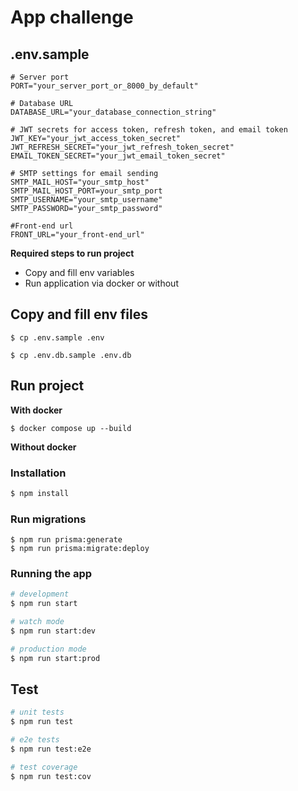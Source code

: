 # App challenge

## .env.sample

```
# Server port
PORT="your_server_port_or_8000_by_default"

# Database URL
DATABASE_URL="your_database_connection_string"

# JWT secrets for access token, refresh token, and email token
JWT_KEY="your_jwt_access_token_secret"
JWT_REFRESH_SECRET="your_jwt_refresh_token_secret"
EMAIL_TOKEN_SECRET="your_jwt_email_token_secret"

# SMTP settings for email sending
SMTP_MAIL_HOST="your_smtp_host"
SMTP_MAIL_HOST_PORT=your_smtp_port
SMTP_USERNAME="your_smtp_username"
SMTP_PASSWORD="your_smtp_password"

#Front-end url
FRONT_URL="your_front-end_url"

```

**Required steps to run project**

- Copy and fill env variables
- Run application via docker or without

## Copy and fill env files

```
$ cp .env.sample .env

$ cp .env.db.sample .env.db
```

## Run project

**With docker**

```
$ docker compose up --build
```

**Without docker**

### Installation

```bash
$ npm install
```

### Run migrations

```
$ npm run prisma:generate
$ npm run prisma:migrate:deploy
```

### Running the app

```bash
# development
$ npm run start

# watch mode
$ npm run start:dev

# production mode
$ npm run start:prod
```

## Test

```bash
# unit tests
$ npm run test

# e2e tests
$ npm run test:e2e

# test coverage
$ npm run test:cov
```
